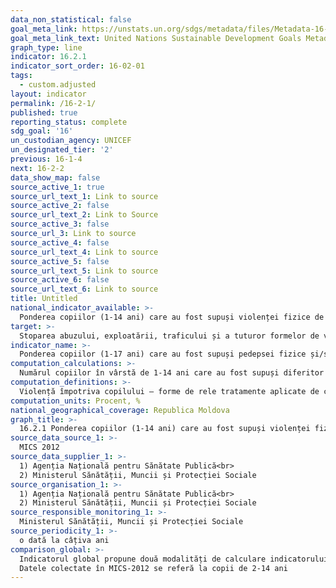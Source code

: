 ```yaml
---
data_non_statistical: false
goal_meta_link: https://unstats.un.org/sdgs/metadata/files/Metadata-16-02-01.pdf
goal_meta_link_text: United Nations Sustainable Development Goals Metadata (pdf 1361kB)
graph_type: line
indicator: 16.2.1
indicator_sort_order: 16-02-01
tags:
  - custom.adjusted
layout: indicator
permalink: /16-2-1/
published: true
reporting_status: complete
sdg_goal: '16'
un_custodian_agency: UNICEF
un_designated_tier: '2'
previous: 16-1-4
next: 16-2-2
data_show_map: false
source_active_1: true
source_url_text_1: Link to source
source_active_2: false
source_url_text_2: Link to Source
source_active_3: false
source_url_3: Link to source
source_active_4: false
source_url_text_4: Link to source
source_active_5: false
source_url_text_5: Link to source
source_active_6: false
source_url_text_6: Link to source
title: Untitled
national_indicator_available: >-
  Ponderea copiilor (1-14 ani) care au fost supuși violenței fizice de orice fel sau psihologice din partea întreținătorului, în ultima lună, pe sexe, vârstă
target: >-
  Stoparea abuzului, exploatării, traficului și a tuturor formelor de violență și  torturii copiilor
indicator_name: >-
  Ponderea copiilor (1-17 ani) care au fost supuși pedepsei fizice și/sau agresiunii psihologice din partea îngrijitorilor, în ultima lună
computation_calculations: >-
  Numărul copiilor în vârstă de 1-14 ani care au fost supuși diferitor forme de  pedeapsă fizică și/sau agresiune psihologică  din partea îngrijitorilor în luna trecută raportat la numărul total al populației în vârstă de 1-14 ani *100
computation_definitions: >-
  Violență împotriva copilului – forme de rele tratamente aplicate de către părinți/reprezentanții legali/persoana în grija căreia se află copilul sau de către orice altă persoană, care produc vătămare actuală sau potențială asupra sănătății acestuia și îi pun în pericol viața, dezvoltarea, demnitatea sau moralitatea, care includ următoarele tipuri de violență: fizică, sexuală, psihologică, spirituală, economică, neglijare și exploatare (prin muncă și trafic) (p.5 din Anexa 1 a Hotărârii Guvernului nr. 270 din 08.04.2014, cu privire la aprobarea Instrucțiunilor privind mecanismul intersectorial de cooperare pentru identificarea, evaluarea, referirea, asistența și monitorizarea copiilor victime și potențiale victime ale violenței, neglijării, exploatării și traficului)
computation_units: Procent, %
national_geographical_coverage: Republica Moldova
graph_title: >-
  16.2.1 Ponderea copiilor (1-14 ani) care au fost supuși violenței fizice de orice fel sau psihologice din partea întreținătorului, în ultima lună, pe sexe, vârstă
source_data_source_1: >-
  MICS 2012
source_data_supplier_1: >-
  1) Agenția Națională pentru Sănătate Publică<br> 
  2) Ministerul Sănătății, Muncii și Protecției Sociale
source_organisation_1: >-
  1) Agenția Națională pentru Sănătate Publică<br> 
  2) Ministerul Sănătății, Muncii și Protecției Sociale
source_responsible_monitoring_1: >-
  Ministerul Sănătății, Muncii și Protecției Sociale
source_periodicity_1: >-
  o dată la câțiva ani
comparison_global: >-
  Indicatorul global propune două modalități de calculare indicatorului pentru copii în vârstă de 1-17 ani, iar pentru o mai bună captare a fenomenului propune indicatorul proxy pentru copii în vârstă de 1-14 ani.<br> 
  Datele colectate în MICS-2012 se referă la copii de 2-14 ani
---
```

